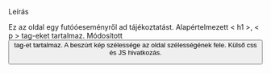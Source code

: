 Leírás

Ez az oldal egy futóóeseményről ad tájékoztatást. Alapértelmezett < h1 >, < p > tag-eket tartalmaz. Módosított <button> tag-et tartalmaz. A beszúrt kép szélessége az oldal szélességének fele. Külső css és JS hivatkozás.
